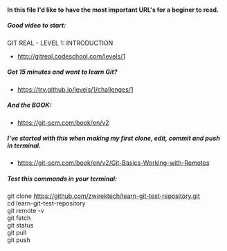 #### In this file I'd like to have the most important URL's for a beginer to read.

##### Good video to start:  
GIT REAL - LEVEL 1: INTRODUCTION  
- http://gitreal.codeschool.com/levels/1

##### Got 15 minutes and want to learn Git?  
- https://try.github.io/levels/1/challenges/1  

##### And the BOOK:  
- https://git-scm.com/book/en/v2  

##### I've started with this when making my first clone, edit, commit and push in terminal.  
- https://git-scm.com/book/en/v2/Git-Basics-Working-with-Remotes  

##### Test this commands in your terminal:  
git clone https://github.com/zwirektech/learn-git-test-repository.git  
cd learn-git-test-repository  
git remote -v  
git fetch  
git status  
git pull  
git push  
